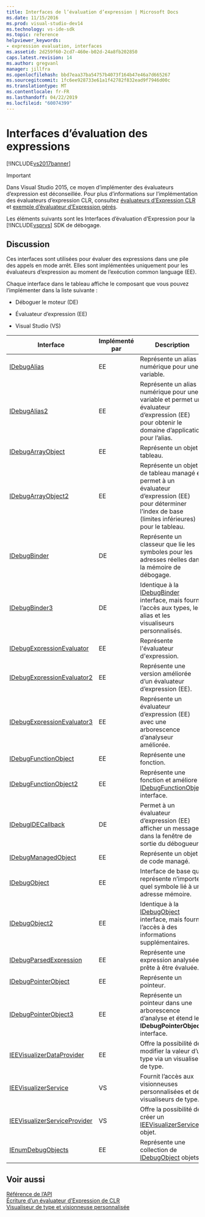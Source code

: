 ```yaml
---
title: Interfaces de l’évaluation d’expression | Microsoft Docs
ms.date: 11/15/2016
ms.prod: visual-studio-dev14
ms.technology: vs-ide-sdk
ms.topic: reference
helpviewer_keywords:
- expression evaluation, interfaces
ms.assetid: 2d259f60-2cd7-460e-b02d-24a8fb202850
caps.latest.revision: 14
ms.author: gregvanl
manager: jillfra
ms.openlocfilehash: bbd7eaa37ba54757b4073f164b47e46a7d665267
ms.sourcegitcommit: 1fc6ee928733e61a1f42782f832ead9f7946d00c
ms.translationtype: MT
ms.contentlocale: fr-FR
ms.lasthandoff: 04/22/2019
ms.locfileid: "60074399"
---
```

# <a name="expression-evaluation-interfaces"></a>Interfaces d’évaluation des expressions
[!INCLUDE[vs2017banner](../../../includes/vs2017banner.md)]

> [!IMPORTANT]
>  Dans Visual Studio 2015, ce moyen d’implémenter des évaluateurs d’expression est déconseillée. Pour plus d’informations sur l’implémentation des évaluateurs d’expression CLR, consultez [évaluateurs d’Expression CLR](https://github.com/Microsoft/ConcordExtensibilitySamples/wiki/CLR-Expression-Evaluators) et [exemple d’évaluateur d’Expression gérés](https://github.com/Microsoft/ConcordExtensibilitySamples/wiki/Managed-Expression-Evaluator-Sample).  
  
 Les éléments suivants sont les Interfaces d’évaluation d’Expression pour la [!INCLUDE[vsprvs](../../../includes/vsprvs-md.md)] SDK de débogage.  
  
## <a name="discussion"></a>Discussion  
 Ces interfaces sont utilisées pour évaluer des expressions dans une pile des appels en mode arrêt. Elles sont implémentées uniquement pour les évaluateurs d’expression au moment de l’exécution common language (EE).  
  
 Chaque interface dans le tableau affiche le composant que vous pouvez l’implémenter dans la liste suivante :  
  
- Déboguer le moteur (DE)  
  
- Évaluateur d’expression (EE)  
  
- Visual Studio (VS)  
  
|Interface|Implémenté par|Description|  
|---------------|--------------------|-----------------|  
|[IDebugAlias](../../../extensibility/debugger/reference/idebugalias.md)|EE|Représente un alias numérique pour une variable.|  
|[IDebugAlias2](../../../extensibility/debugger/reference/idebugalias2.md)|EE|Représente un alias numérique pour une variable et permet un évaluateur d’expression (EE) pour obtenir le domaine d’application pour l’alias.|  
|[IDebugArrayObject](../../../extensibility/debugger/reference/idebugarrayobject.md)|EE|Représente un objet tableau.|  
|[IDebugArrayObject2](../../../extensibility/debugger/reference/idebugarrayobject2.md)|EE|Représente un objet de tableau managé et permet à un évaluateur d’expression (EE) pour déterminer l’index de base (limites inférieures) pour le tableau.|  
|[IDebugBinder](../../../extensibility/debugger/reference/idebugbinder.md)|DE|Représente un classeur que lie les symboles pour les adresses réelles dans la mémoire de débogage.|  
|[IDebugBinder3](../../../extensibility/debugger/reference/idebugbinder3.md)|DE|Identique à la [IDebugBinder](../../../extensibility/debugger/reference/idebugbinder.md) interface, mais fournit l’accès aux types, les alias et les visualiseurs personnalisés.|  
|[IDebugExpressionEvaluator](../../../extensibility/debugger/reference/idebugexpressionevaluator.md)|EE|Représente l'évaluateur d'expression.|  
|[IDebugExpressionEvaluator2](../../../extensibility/debugger/reference/idebugexpressionevaluator2.md)|EE|Représente une version améliorée d’un évaluateur d’expression (EE).|  
|[IDebugExpressionEvaluator3](../../../extensibility/debugger/reference/idebugexpressionevaluator3.md)|EE|Représente un évaluateur d’expression (EE) avec une arborescence d’analyseur améliorée.|  
|[IDebugFunctionObject](../../../extensibility/debugger/reference/idebugfunctionobject.md)|EE|Représente une fonction.|  
|[IDebugFunctionObject2](../../../extensibility/debugger/reference/idebugfunctionobject2.md)|EE|Représente une fonction et améliore la [IDebugFunctionObject](../../../extensibility/debugger/reference/idebugfunctionobject.md) interface.|  
|[IDebugIDECallback](../../../extensibility/debugger/reference/idebugidecallback.md)|DE|Permet à un évaluateur d’expression (EE) afficher un message dans la fenêtre de sortie du débogueur.|  
|[IDebugManagedObject](../../../extensibility/debugger/reference/idebugmanagedobject.md)|EE|Représente un objet de code managé.|  
|[IDebugObject](../../../extensibility/debugger/reference/idebugobject.md)|EE|Interface de base qui représente n’importe quel symbole lié à une adresse mémoire.|  
|[IDebugObject2](../../../extensibility/debugger/reference/idebugobject2.md)|EE|Identique à la [IDebugObject](../../../extensibility/debugger/reference/idebugobject.md) interface, mais fournit l’accès à des informations supplémentaires.|  
|[IDebugParsedExpression](../../../extensibility/debugger/reference/idebugparsedexpression.md)|EE|Représente une expression analysée prête à être évaluée.|  
|[IDebugPointerObject](../../../extensibility/debugger/reference/idebugpointerobject.md)|EE|Représente un pointeur.|  
|[IDebugPointerObject3](../../../extensibility/debugger/reference/idebugpointerobject3.md)|EE|Représente un pointeur dans une arborescence d’analyse et étend le **IDebugPointerObject** interface.|  
|[IEEVisualizerDataProvider](../../../extensibility/debugger/reference/ieevisualizerdataprovider.md)|EE|Offre la possibilité de modifier la valeur d’un type via un visualiseur de type.|  
|[IEEVisualizerService](../../../extensibility/debugger/reference/ieevisualizerservice.md)|VS|Fournit l’accès aux visionneuses personnalisées et des visualiseurs de type.|  
|[IEEVisualizerServiceProvider](../../../extensibility/debugger/reference/ieevisualizerserviceprovider.md)|VS|Offre la possibilité de créer un [IEEVisualizerService](../../../extensibility/debugger/reference/ieevisualizerservice.md) objet.|  
|[IEnumDebugObjects](../../../extensibility/debugger/reference/ienumdebugobjects.md)|EE|Représente une collection de [IDebugObject](../../../extensibility/debugger/reference/idebugobject.md) objets.|  
  
## <a name="see-also"></a>Voir aussi  
 [Référence de l’API](../../../extensibility/debugger/reference/api-reference-visual-studio-debugging.md)   
 [Écriture d’un évaluateur d’Expression de CLR](../../../extensibility/debugger/writing-a-common-language-runtime-expression-evaluator.md)   
 [Visualiseur de type et visionneuse personnalisée](../../../extensibility/debugger/type-visualizer-and-custom-viewer.md)
